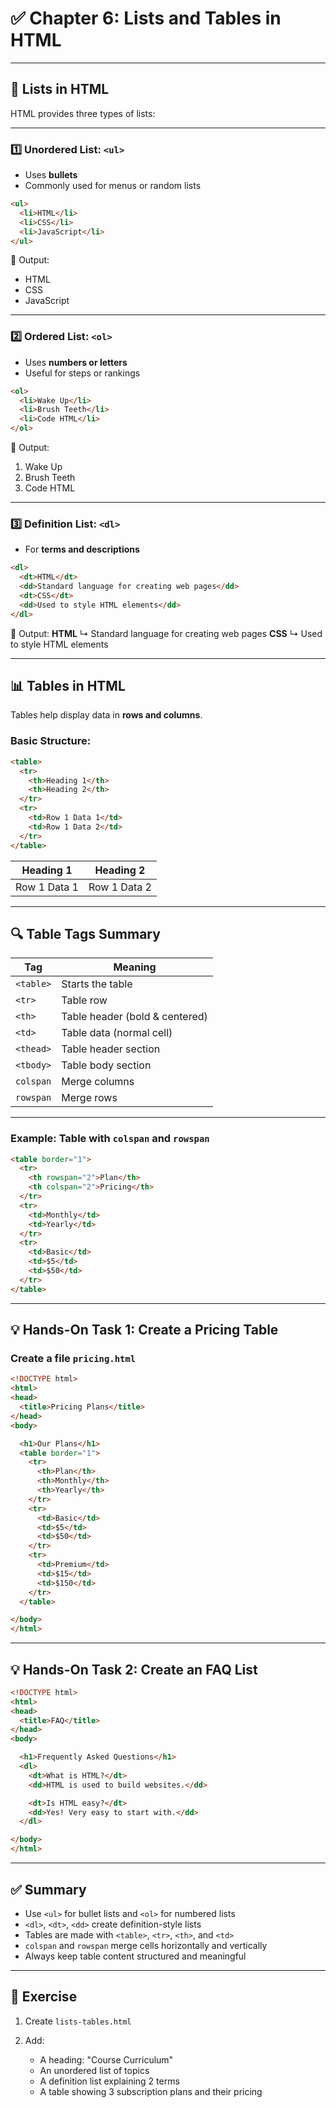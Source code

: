 # ✅ Chapter 6: Lists and Tables in HTML

---

## 📝 Lists in HTML

HTML provides three types of lists:

---

### 1️⃣ **Unordered List**: `<ul>`

* Uses **bullets**
* Commonly used for menus or random lists

```html
<ul>
  <li>HTML</li>
  <li>CSS</li>
  <li>JavaScript</li>
</ul>
```

🔘 Output:

* HTML
* CSS
* JavaScript

---

### 2️⃣ **Ordered List**: `<ol>`

* Uses **numbers or letters**
* Useful for steps or rankings

```html
<ol>
  <li>Wake Up</li>
  <li>Brush Teeth</li>
  <li>Code HTML</li>
</ol>
```

🔢 Output:

1. Wake Up
2. Brush Teeth
3. Code HTML

---

### 3️⃣ **Definition List**: `<dl>`

* For **terms and descriptions**

```html
<dl>
  <dt>HTML</dt>
  <dd>Standard language for creating web pages</dd>
  <dt>CSS</dt>
  <dd>Used to style HTML elements</dd>
</dl>
```

📘 Output:
**HTML**
↳ Standard language for creating web pages
**CSS**
↳ Used to style HTML elements

---

## 📊 Tables in HTML

Tables help display data in **rows and columns**.

### Basic Structure:

```html
<table>
  <tr>
    <th>Heading 1</th>
    <th>Heading 2</th>
  </tr>
  <tr>
    <td>Row 1 Data 1</td>
    <td>Row 1 Data 2</td>
  </tr>
</table>
```

| Heading 1    | Heading 2    |
| ------------ | ------------ |
| Row 1 Data 1 | Row 1 Data 2 |

---

## 🔍 Table Tags Summary

| Tag       | Meaning                        |
| --------- | ------------------------------ |
| `<table>` | Starts the table               |
| `<tr>`    | Table row                      |
| `<th>`    | Table header (bold & centered) |
| `<td>`    | Table data (normal cell)       |
| `<thead>` | Table header section           |
| `<tbody>` | Table body section             |
| `colspan` | Merge columns                  |
| `rowspan` | Merge rows                     |

---

### Example: Table with `colspan` and `rowspan`

```html
<table border="1">
  <tr>
    <th rowspan="2">Plan</th>
    <th colspan="2">Pricing</th>
  </tr>
  <tr>
    <td>Monthly</td>
    <td>Yearly</td>
  </tr>
  <tr>
    <td>Basic</td>
    <td>$5</td>
    <td>$50</td>
  </tr>
</table>
```

---

## 💡 Hands-On Task 1: Create a Pricing Table

### Create a file `pricing.html`

```html
<!DOCTYPE html>
<html>
<head>
  <title>Pricing Plans</title>
</head>
<body>

  <h1>Our Plans</h1>
  <table border="1">
    <tr>
      <th>Plan</th>
      <th>Monthly</th>
      <th>Yearly</th>
    </tr>
    <tr>
      <td>Basic</td>
      <td>$5</td>
      <td>$50</td>
    </tr>
    <tr>
      <td>Premium</td>
      <td>$15</td>
      <td>$150</td>
    </tr>
  </table>

</body>
</html>
```

---

## 💡 Hands-On Task 2: Create an FAQ List

```html
<!DOCTYPE html>
<html>
<head>
  <title>FAQ</title>
</head>
<body>

  <h1>Frequently Asked Questions</h1>
  <dl>
    <dt>What is HTML?</dt>
    <dd>HTML is used to build websites.</dd>

    <dt>Is HTML easy?</dt>
    <dd>Yes! Very easy to start with.</dd>
  </dl>

</body>
</html>
```

---

## ✅ Summary

* Use `<ul>` for bullet lists and `<ol>` for numbered lists
* `<dl>`, `<dt>`, `<dd>` create definition-style lists
* Tables are made with `<table>`, `<tr>`, `<th>`, and `<td>`
* `colspan` and `rowspan` merge cells horizontally and vertically
* Always keep table content structured and meaningful

---

## 🧪 Exercise

1. Create `lists-tables.html`
2. Add:

   * A heading: "Course Curriculum"
   * An unordered list of topics
   * A definition list explaining 2 terms
   * A table showing 3 subscription plans and their pricing
